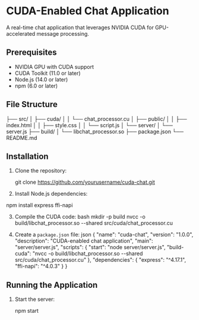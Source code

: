 # CUDA-Enabled Chat Application

A real-time chat application that leverages NVIDIA CUDA for GPU-accelerated message processing.

## Prerequisites

- NVIDIA GPU with CUDA support
- CUDA Toolkit (11.0 or later)
- Node.js (14.0 or later)
- npm (6.0 or later)

## File Structure 
├── src/
│ ├── cuda/
│ │ └── chat_processor.cu
│ ├── public/
│ │ ├── index.html
│ │ ├── style.css
│ │ └── script.js
│ └── server/
│ └── server.js
├── build/
│ └── libchat_processor.so
├── package.json
└── README.md




## Installation

1. Clone the repository:

    git clone https://github.com/yourusername/cuda-chat.git

2. Install Node.js dependencies:

npm install express ffi-napi

3. Compile the CUDA code:
    bash
    mkdir -p build
    nvcc -o build/libchat_processor.so --shared src/cuda/chat_processor.cu


1. Create a `package.json` file:
    json
        {
        "name": "cuda-chat",
        "version": "1.0.0",
        "description": "CUDA-enabled chat application",
        "main": "server/server.js",
        "scripts": {
        "start": "node server/server.js",
        "build-cuda": "nvcc -o build/libchat_processor.so --shared src/cuda/chat_processor.cu"
        },
        "dependencies": {
        "express": "^4.17.1",
        "ffi-napi": "^4.0.3"
        }
        }


## Running the Application

1. Start the server:

    npm start

